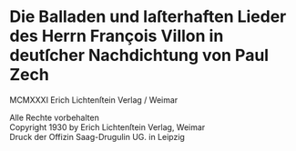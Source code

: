 # Die Balladen und laſterhaften Lieder des Herrn François Villon in deutſcher Nachdichtung von Paul Zech

MCMXXXI Erich Lichtenſtein Verlag / Weimar

Alle Rechte vorbehalten  
Copyright 1930 by Erich Lichtenſtein Verlag, Weimar  
Druck der Offizin Saag-Drugulin UG. in Leipzig

